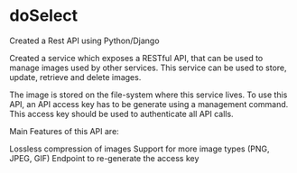 # doSelect
Created a Rest API using Python/Django

Created a service which exposes a RESTful API, that can be used to manage images used by other services. This service can be used to store, update, retrieve and delete images.


The image is stored on the file-system where this service lives.
To use this API, an API access key has to be generate using a management command. This access key should be used to authenticate all API calls.

Main Features of this API are:

Lossless compression of images
Support for more image types (PNG, JPEG, GIF)
Endpoint to re-generate the access key
